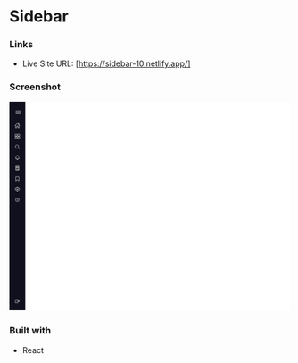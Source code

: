 # Sidebar

### Links

- Live Site URL: [https://sidebar-10.netlify.app/]


### Screenshot

![](screenshot/Screenshot.png)


### Built with

- React
